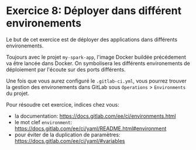 Exercice 8: Déployer dans différent environements
===

Le but de cet exercice est de déployer des applications dans différents environements.

Toujours avec le projet `my-spark-app`, l'image Docker buildée précédement va être lancée dans Docker. On symbolisera les différents environements de déploiement par l'écoute sur des ports différents.

Une fois que vous aurez configuré le `.gitlab-ci.yml`, vous pourrez trouver la gestion des environements dans GitLab sous `Operations` > `Environments` du projet.

Pour résoudre cet exercice, indices chez vous:

- la documentation: https://docs.gitlab.com/ee/ci/environments.html
- le mot clef `environment`: https://docs.gitlab.com/ee/ci/yaml/README.html#environment
- pour éviter de la duplication de paramètres: https://docs.gitlab.com/ee/ci/yaml/#variables
